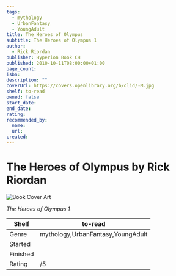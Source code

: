```yaml
---
tags:
  - mythology
  - UrbanFantasy
  - YoungAdult
title: The Heroes of Olympus
subtitle: The Heroes of Olympus 1
author:
  - Rick Riordan
publisher: Hyperion Book CH
published: 2010-10-11T08:00:00+01:00
page_count:
isbn:
description: ""
coverUrl: https://covers.openlibrary.org/b/olid/-M.jpg
shelf: to-read
owned: false
start_date:
end_date:
rating:
recommended_by:
  name:
  url:
created:
---
```


# The Heroes of Olympus by Rick Riordan

![Book Cover Art](https://covers.openlibrary.org/b/olid/-M.jpg)

_The Heroes of Olympus 1_

| Shelf | to-read |
| --- | --- |
| Genre | mythology,UrbanFantasy,YoungAdult |
| Started |  |
| Finished |  |
| Rating | /5 |

